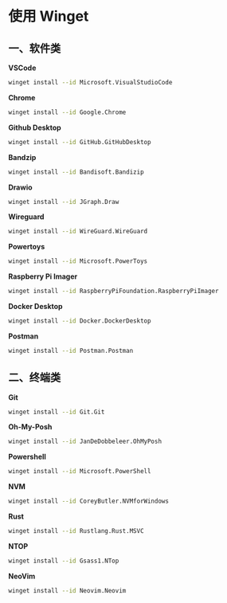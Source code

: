 # 使用 Winget

## 一、软件类

**VSCode**

```sh
winget install --id Microsoft.VisualStudioCode
```

**Chrome**

```sh
winget install --id Google.Chrome
```

**Github Desktop**

```sh
winget install --id GitHub.GitHubDesktop
```

**Bandzip**

```sh
winget install --id Bandisoft.Bandizip
```

**Drawio**

```sh
winget install --id JGraph.Draw
```

**Wireguard**

```sh
winget install --id WireGuard.WireGuard
```

**Powertoys**

```sh
winget install --id Microsoft.PowerToys
```

**Raspberry Pi Imager**

```sh
winget install --id RaspberryPiFoundation.RaspberryPiImager
```

**Docker Desktop**

```sh
winget install --id Docker.DockerDesktop
```

**Postman**

```sh
winget install --id Postman.Postman
```

## 二、终端类

**Git**

```sh
winget install --id Git.Git
```

**Oh-My-Posh**

```sh
winget install --id JanDeDobbeleer.OhMyPosh
```

**Powershell**

```sh
winget install --id Microsoft.PowerShell
```

**NVM**

```sh
winget install --id CoreyButler.NVMforWindows
```

**Rust**

```sh
winget install --id Rustlang.Rust.MSVC
```

**NTOP**

```sh
winget install --id Gsass1.NTop
```

**NeoVim**

```sh
winget install --id Neovim.Neovim
```
